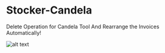 # Stocker-Candela
Delete Operation for Candela Tool And Rearrange the Invoices Automatically!

![alt text](https://github.com/Sheikhharis50/Stocker-Candela-code/blob/master/Stocker.PNG)
